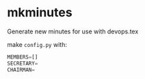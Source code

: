 # mkminutes
Generate new minutes for use with devops.tex

make `config.py` with:
```python
MEMBERS=[]
SECRETARY=
CHAIRMAN=
```
